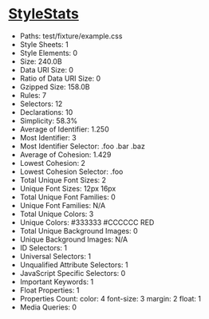 # [StyleStats](https://github.com/t32k/stylestats)

+ Paths: test/fixture/example.css
+ Style Sheets: 1
+ Style Elements: 0
+ Size: 240.0B
+ Data URI Size: 0
+ Ratio of Data URI Size: 0
+ Gzipped Size: 158.0B
+ Rules: 7
+ Selectors: 12
+ Declarations: 10
+ Simplicity: 58.3%
+ Average of Identifier: 1.250
+ Most Identifier: 3
+ Most Identifier Selector: .foo .bar .baz
+ Average of Cohesion: 1.429
+ Lowest Cohesion: 2
+ Lowest Cohesion Selector: .foo
+ Total Unique Font Sizes: 2
+ Unique Font Sizes: 12px 16px
+ Total Unique Font Families: 0
+ Unique Font Families: N/A
+ Total Unique Colors: 3
+ Unique Colors: #333333 #CCCCCC RED
+ Total Unique Background Images: 0
+ Unique Background Images: N/A
+ ID Selectors: 1
+ Universal Selectors: 1
+ Unqualified Attribute Selectors: 1
+ JavaScript Specific Selectors: 0
+ Important Keywords: 1
+ Float Properties: 1
+ Properties Count: color: 4 font-size: 3 margin: 2 float: 1
+ Media Queries: 0

